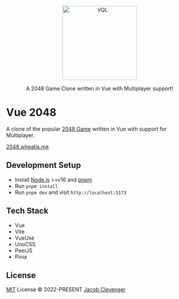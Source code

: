 <p align="center">
  <img src='./public/favicon.svg' alt="VQL" width="200">
</p>

<p align="center">
  A 2048 Game Clone written in Vue with Multiplayer support!
</p>

# Vue 2048
A clone of the popular [2048 Game](https://play2048.co/) written in Vue with support for Multiplayer.

[2048.wheatjs.me](https://2048.wheatjs.me)


## Development Setup

- Install [Node.js](https://nodejs.org/en/) >=v16 and [pnpm](https://pnpm.io/)
- Run `pnpm install`
- Run `pnpm dev` and visit `http://localhost:5173`

## Tech Stack
- Vue
- Vite
- VueUse
- UnoCSS
- PeerJS
- Pinia

## License


[MIT](./LICENSE) License © 2022-PRESENT [Jacob Clevenger](https://github.com/wheatjs)
